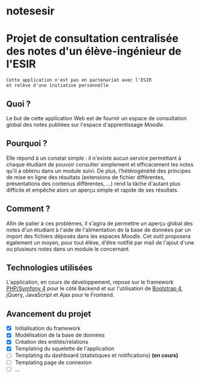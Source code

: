 # notesesir

# Projet de consultation centralisée des notes d'un élève-ingénieur de l'ESIR

```
Cette application n'est pas en partenariat avec l'ESIR 
et relève d'une initiative personnelle
```

## Quoi ?
Le but de cette application Web est de fournir un espace de consultation global des notes publiées sur l'espace d'apprentissage _Moodle_.

## Pourquoi ?
Elle répond à un constat simple : il n'existe aucun service permettant à chaque étudiant de pouvoir consulter simplement et efficacement les notes qu'il a obtenu dans un module suivi. De plus, l’hétérogénéité des principes de mise en ligne des résultats (extensions de fichier différentes, présentations des contenus différentes, ...) rend la tâche d'autant plus difficile et empêche alors un aperçu simple et rapide de ses résultats.

## Comment ?
Afin de palier à ces problèmes, il s'agira de permettre un aperçu global des notes d'un étudiant à l'aide de l'alimentation de la base de données par un import des fichiers déposés dans les espaces _Moodle_. Cet outil proposera également un moyen, pour tout élève, d'être notifié par mail de l'ajout d'une ou plusieurs notes dans un module le concernant.

## Technologies utilisées
L'application, en cours de développement, repose sur le framework [PHP/Symfony 4](https://symfony.com/) pour le côté Backend et sur l'utilisation de [Bootstrap 4](https://getbootstrap.com/), jQuery, JavaScript et Ajax pour le Frontend.

## Avancement du projet
- [x] Initialisation du framework
- [x] Modélisation de la base de données
- [x] Création des entités/relations
- [x] Templating du squelette de l'application
- [ ] Templating du dashboard (statistiques et notifications) **(en cours)**
- [ ] Templating page de connexion 
- [ ] ...
